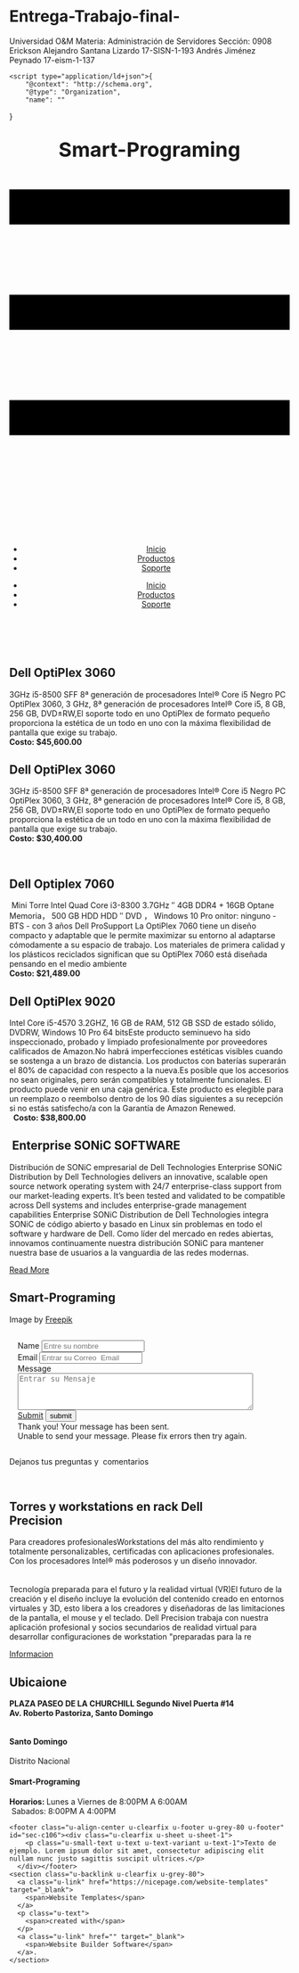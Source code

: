 # Entrega-Trabajo-final-
Universidad O&amp;M  Materia: Administración de Servidores Sección: 0908          Erickson Alejandro Santana Lizardo                       17-SISN-1-193              Andrés Jiménez Peynado                                         17-eism-1-137  
<!DOCTYPE html>
<html style="font-size: 16px;">
  <head>
    <meta name="viewport" content="width=device-width, initial-scale=1.0">
    <meta charset="utf-8">
    <meta name="keywords" content="for 25% Off, Secure Your Site, INTUITIVE">
    <meta name="description" content="">
    <meta name="page_type" content="np-template-header-footer-from-plugin">
    <title>Inicio</title>
    <link rel="stylesheet" href="nicepage.css" media="screen">
<link rel="stylesheet" href="Inicio.css" media="screen">
    <script class="u-script" type="text/javascript" src="jquery.js" defer=""></script>
    <script class="u-script" type="text/javascript" src="nicepage.js" defer=""></script>
    <meta name="generator" content="Nicepage 4.2.0, nicepage.com">
    <link id="u-theme-google-font" rel="stylesheet" href="https://fonts.googleapis.com/css?family=Roboto:100,100i,300,300i,400,400i,500,500i,700,700i,900,900i|Open+Sans:300,300i,400,400i,600,600i,700,700i,800,800i">
    <link id="u-page-google-font" rel="stylesheet" href="https://fonts.googleapis.com/css?family=Roboto+Condensed:300,300i,400,400i,700,700i">
    
    
    
    
    
    
    <script type="application/ld+json">{
		"@context": "http://schema.org",
		"@type": "Organization",
		"name": ""
}</script>
    <meta name="theme-color" content="#478ac9">
    <meta property="og:title" content="Inicio">
    <meta property="og:type" content="website">
  </head>
  <body data-home-page="Inicio.html" data-home-page-title="Inicio" class="u-body"><header class="u-black u-clearfix u-header u-header" id="sec-585e"><div class="u-clearfix u-sheet u-sheet-1">
        <h2 class="u-text u-text-1">
          <span style="font-size: 2.25rem;">S<b>mart-Programing</b>
          </span>
        </h2>
        <nav class="u-menu u-menu-dropdown u-offcanvas u-menu-1">
          <div class="menu-collapse" style="font-size: 1rem; letter-spacing: 0px;">
            <a class="u-button-style u-custom-left-right-menu-spacing u-custom-padding-bottom u-custom-top-bottom-menu-spacing u-nav-link u-text-active-palette-1-base u-text-hover-palette-2-base" href="#">
              <svg viewBox="0 0 24 24"><use xmlns:xlink="http://www.w3.org/1999/xlink" xlink:href="#menu-hamburger"></use></svg>
              <svg version="1.1" xmlns="http://www.w3.org/2000/svg" xmlns:xlink="http://www.w3.org/1999/xlink"><defs><symbol id="menu-hamburger" viewBox="0 0 16 16" style="width: 16px; height: 16px;"><rect y="1" width="16" height="2"></rect><rect y="7" width="16" height="2"></rect><rect y="13" width="16" height="2"></rect>
</symbol>
</defs></svg>
            </a>
          </div>
          <div class="u-custom-menu u-nav-container">
            <ul class="u-nav u-unstyled u-nav-1"><li class="u-nav-item"><a class="u-button-style u-nav-link u-text-active-palette-1-base u-text-hover-palette-2-base" href="Inicio.html" style="padding: 10px 22px;">Inicio</a>
</li><li class="u-nav-item"><a class="u-button-style u-nav-link u-text-active-palette-1-base u-text-hover-palette-2-base" href="Productos.html" style="padding: 10px 22px;">Productos</a>
</li><li class="u-nav-item"><a class="u-button-style u-nav-link u-text-active-palette-1-base u-text-hover-palette-2-base" href="Soporte.html" style="padding: 10px 22px;">Soporte</a>
</li></ul>
          </div>
          <div class="u-custom-menu u-nav-container-collapse">
            <div class="u-black u-container-style u-inner-container-layout u-opacity u-opacity-95 u-sidenav">
              <div class="u-inner-container-layout u-sidenav-overflow">
                <div class="u-menu-close"></div>
                <ul class="u-align-center u-nav u-popupmenu-items u-unstyled u-nav-2"><li class="u-nav-item"><a class="u-button-style u-nav-link" href="Inicio.html" style="padding: 10px 20px;">Inicio</a>
</li><li class="u-nav-item"><a class="u-button-style u-nav-link" href="Productos.html" style="padding: 10px 20px;">Productos</a>
</li><li class="u-nav-item"><a class="u-button-style u-nav-link" href="Soporte.html" style="padding: 10px 20px;">Soporte</a>
</li></ul>
              </div>
            </div>
            <div class="u-black u-menu-overlay u-opacity u-opacity-70"></div>
          </div>
        </nav>
      </div></header>
    <section class="u-clearfix u-section-1" id="sec-27ba">
      <div class="u-clearfix u-sheet u-sheet-1">
        <div class="u-clearfix u-expanded-width u-layout-wrap u-layout-wrap-1">
          <div class="u-layout">
            <div class="u-layout-row">
              <div class="u-align-center u-container-style u-layout-cell u-size-60 u-layout-cell-1">
                <div class="u-container-layout u-container-layout-1">
                  <img class="u-image u-image-default u-preserve-proportions u-image-1" src="images/5551.PNG" alt="" data-image-width="117" data-image-height="148">
                  <img class="u-image u-image-default u-image-2" src="images/71aNXxCmMQL._AC_SL1500_.jpg" alt="" data-image-width="868" data-image-height="1500">
                  <h2 class="u-text u-text-1">
                    <span style="font-weight: 700;">Dell OptiPlex 3060</span>
                  </h2>
                  <p class="u-text u-text-2"> 3GHz i5-8500 SFF 8ª generación de procesadores Intel® Core i5 Negro PC OptiPlex 3060, 3 GHz, 8ª generación de procesadores Intel® Core i5, 8 GB, 256 GB, DVD±RW,El soporte todo en uno OptiPlex de formato pequeño proporciona la estética de un todo en uno con la máxima flexibilidad de pantalla que exige su trabajo.<br>
                    <span style="font-weight: 700;">
                      <span class="u-text-palette-2-base">Costo:</span>
                      <span class="u-text-palette-2-base">$45,600.00</span>
                    </span>
                    <br>
                  </p>
                  <h2 class="u-text u-text-3">
                    <span style="font-weight: 700;">Dell OptiPlex 3060</span>
                  </h2>
                  <p class="u-text u-text-4"> 3GHz i5-8500 SFF 8ª generación de procesadores Intel® Core i5 Negro PC OptiPlex 3060, 3 GHz, 8ª generación de procesadores Intel® Core i5, 8 GB, 256 GB, DVD±RW,El soporte todo en uno OptiPlex de formato pequeño proporciona la estética de un todo en uno con la máxima flexibilidad de pantalla que exige su trabajo.<br>
                    <span style="font-weight: 700;">
                      <span class="u-text-palette-2-base">Costo:</span>
                      <span class="u-text-palette-2-base">$30,400.00</span>
                    </span>
                    <br>
                  </p>
                  <img class="u-image u-image-default u-image-3" src="images/71wbjlsuR0L._AC_SL1500_.jpg" alt="" data-image-width="776" data-image-height="1500">
                  <img class="u-image u-image-default u-image-4" src="images/bsdbnfrbswv.PNG" alt="" data-image-width="449" data-image-height="393">
                  <h2 class="u-text u-text-5"> Dell Optiplex 7060&nbsp;</h2>
                  <p class="u-text u-text-6"> &nbsp;Mini Torre Intel Quad Core i3-8300 3.7GHz ″ 4GB DDR4 + 16GB Optane Memoria， 500 GB HDD HDD ″ DVD ， Windows 10 Pro onitor: ninguno - BTS - con 3 años Dell ProSupport La OptiPlex 7060 tiene un diseño compacto y adaptable que le permite maximizar su entorno al adaptarse cómodamente a su espacio de trabajo. Los materiales de primera calidad y los plásticos reciclados significan que su OptiPlex 7060 está diseñada pensando en el medio ambiente&nbsp;<br>
                    <span style="font-weight: 700;">
                      <span class="u-text-palette-2-base">Costo:</span>
                      <span class="u-text-palette-2-base">$21,489.00</span>
                    </span>
                    <br>
                  </p>
                  <h2 class="u-text u-text-7"> Dell OptiPlex 9020</h2>
                  <p class="u-text u-text-8">Intel Core i5-4570 3.2GHZ, 16 GB de RAM, 512 GB SSD de estado sólido, DVDRW, Windows 10 Pro 64 bits​Este producto seminuevo ha sido inspeccionado, probado y limpiado profesionalmente por proveedores calificados de Amazon.No habrá imperfecciones estéticas visibles cuando se sostenga a un brazo de distancia.&nbsp;Los productos con baterías superarán el&nbsp;80% de capacidad con respecto a la nueva.Es posible que los accesorios no sean originales, pero serán compatibles y totalmente funcionales. El producto puede venir en una caja genérica.&nbsp;Este producto es elegible para un reemplazo o reembolso dentro de los 90 días siguientes a su recepción si no estás satisfecho/a con la Garantía de Amazon Renewed.<br>&nbsp;<span style="font-weight: 700;">
                      <span class="u-text-palette-2-base">Costo:</span>
                      <span class="u-text-palette-2-base">$38,800.00</span>
                    </span>
                    <br>
                  </p>
                </div>
              </div>
            </div>
          </div>
        </div>
      </div>
    </section>
    <section class="u-align-center u-clearfix u-image u-shading u-section-2" src="" data-image-width="261" data-image-height="193" id="sec-1476">
      <div class="u-clearfix u-sheet u-sheet-1">
        <h1 class="u-text u-title u-text-1">&nbsp;Enterprise SONiC SOFTWARE</h1>
        <p class="u-large-text u-text u-text-default u-text-variant u-text-2">Distribución de SONiC empresarial de Dell Technologies Enterprise SONiC Distribution by Dell Technologies delivers an innovative, scalable open source network operating system with 24/7 enterprise-class support from our market-leading experts. It’s been tested and validated to be compatible across Dell systems and includes enterprise-grade management capabilities Enterprise SONiC Distribution de Dell Technologies integra SONiC de código abierto y basado en Linux sin problemas en todo el software y hardware de Dell. Como líder del mercado en redes abiertas, innovamos continuamente nuestra distribución SONiC para mantener nuestra base de usuarios a la vanguardia de las redes modernas.&nbsp;</p>
        <a href="#" class="u-btn u-button-style u-palette-2-base u-btn-1">Read More</a>
      </div>
    </section>
    <section class="u-clearfix u-image u-section-3" src="" id="carousel_caa1" data-image-width="1062" data-image-height="659">
      <div class="u-clearfix u-sheet u-sheet-1">
        <div class="u-clearfix u-expanded-width u-gutter-0 u-layout-wrap u-layout-wrap-1">
          <div class="u-layout">
            <div class="u-layout-row">
              <div class="u-align-left u-container-style u-layout-cell u-left-cell u-size-31 u-layout-cell-1">
                <div class="u-container-layout u-container-layout-1">
                  <h1 class="u-custom-font u-font-roboto-condensed u-text u-text-body-alt-color u-title u-text-1">Smart-Programing</h1>
                  <p class="u-text u-text-body-alt-color u-text-2">Image by <a href="https://www.freepik.com/free-photos-vectors/background" target="_blank">Freepik</a>
                  </p>
                </div>
              </div>
              <div class="u-container-style u-layout-cell u-opacity u-opacity-45 u-right-cell u-size-29 u-layout-cell-2">
                <div class="u-container-layout u-container-layout-2">
                  <div class="u-form u-form-1">
                    <form action="#" method="POST" class="u-block-488d-11 u-clearfix u-form-spacing-15 u-form-vertical u-inner-form" source="custom" style="padding: 15px;">
                      <div class="u-form-group u-form-name">
                        <label for="name-7e36" class="u-form-control-hidden u-label">Name</label>
                        <input type="text" placeholder="Entre su nombre" id="name-7e36" name="name" class="u-input u-input-rectangle u-white" required="">
                      </div>
                      <div class="u-form-email u-form-group">
                        <label for="email-7e36" class="u-form-control-hidden u-label">Email</label>
                        <input type="email" placeholder="Entrar su Correo  Email " id="email-7e36" name="email" class="u-input u-input-rectangle u-white" required="">
                      </div>
                      <div class="u-form-group u-form-message">
                        <label for="message-7e36" class="u-form-control-hidden u-label">Message</label>
                        <textarea placeholder="Entrar su Mensaje " rows="4" cols="50" id="message-7e36" name="message" class="u-input u-input-rectangle u-white" required=""></textarea>
                      </div>
                      <div class="u-align-left u-form-group u-form-submit">
                        <a href="#" class="u-btn u-btn-submit u-button-style u-palette-2-base u-btn-1">Submit</a>
                        <input type="submit" value="submit" class="u-form-control-hidden">
                      </div>
                      <div class="u-form-send-message u-form-send-success">Thank you! Your message has been sent.</div>
                      <div class="u-form-send-error u-form-send-message">Unable to send your message. Please fix errors then try again.</div>
                      <input type="hidden" value="" name="recaptchaResponse">
                    </form>
                  </div>
                </div>
              </div>
            </div>
          </div>
        </div>
        <p class="u-text u-text-body-alt-color u-text-3">Dejanos tus preguntas y&nbsp; comentarios&nbsp;</p>
      </div>
    </section>
    <section class="u-align-center u-clearfix u-section-4" id="sec-ceaf">
      <div class="u-clearfix u-sheet u-sheet-1">
        <div class="u-clearfix u-expanded-width u-gutter-0 u-layout-wrap u-layout-wrap-1">
          <div class="u-layout" style="">
            <div class="u-layout-row" style="">
              <div class="u-align-left u-container-style u-image u-layout-cell u-left-cell u-size-30 u-size-xs-60 u-image-1" src="" data-image-width="1080" data-image-height="1080">
                <div class="u-container-layout u-valign-bottom u-container-layout-1" src="">
                  <img class="u-expanded-width u-image u-image-default u-image-2" src="images/22090-sb-workstation-precision--fixed-family-704x454.webp" alt="" data-image-width="704" data-image-height="454">
                  <img class="u-expanded-width u-image u-image-default u-image-3" src="images/dsfvefe.PNG" alt="" data-image-width="542" data-image-height="201">
                  <img class="u-expanded-width u-image u-image-default u-image-4" src="images/efcedfef.PNG" alt="" data-image-width="509" data-image-height="260">
                </div>
              </div>
              <div class="u-align-left u-black u-container-style u-layout-cell u-right-cell u-size-30 u-size-xs-60 u-layout-cell-2">
                <div class="u-container-layout u-container-layout-2">
                  <h2 class="u-text u-text-1">Torres y workstations en rack Dell&nbsp; &nbsp; &nbsp; &nbsp; &nbsp; &nbsp; &nbsp; &nbsp; &nbsp; &nbsp; &nbsp; &nbsp; Precision</h2>
                  <p class="u-text u-text-2"> Para creadores profesionalesWorkstations del más alto rendimiento y totalmente personalizables, certificadas con aplicaciones profesionales. Con los procesadores Intel® más poderosos y un diseño innovador.<br>
                    <br>
                    <br>Tecnología preparada para el futuro y la realidad virtual (VR)El futuro de la creación y el diseño incluye la evolución del contenido creado en entornos virtuales y 3D, esto libera a los creadores y diseñadoras de las limitaciones de la pantalla, el mouse y el teclado. Dell Precision trabaja con nuestra aplicación profesional y socios secundarios de realidad virtual para desarrollar configuraciones de workstation "preparadas para la re
                  </p>
                  <a href="https://www.dell.com/es-do/work/shop/computadoras-y-workstations/sf/precision-desktops" class="u-border-2 u-border-white u-btn u-btn-rectangle u-button-style u-none u-btn-1">Informacion</a>
                </div>
              </div>
            </div>
          </div>
        </div>
      </div>
    </section>
    <section class="u-align-center u-clearfix u-grey-5 u-section-5" id="sec-96e7">
      <div class="u-clearfix u-sheet u-sheet-1">
        <h2 class="u-text u-text-1">Ubicaione</h2>
        <p class="u-text u-text-2">
          <span style="font-weight: 700;"> PLAZA PASEO DE LA CHURCHILL Segundo Nivel Puerta #14&nbsp;<br>Av. Roberto Pastoriza, Santo Domingo
          </span>
          <br>
        </p>
        <img class="u-image u-image-default u-image-1" src="images/sbgsbgswwr.PNG" alt="" data-image-width="1464" data-image-height="562">
        <div class="u-clearfix u-expanded-width u-layout-wrap u-layout-wrap-1">
          <div class="u-gutter-0 u-layout">
            <div class="u-layout-row">
              <div class="u-align-left u-container-style u-layout-cell u-left-cell u-size-30 u-layout-cell-1">
                <div class="u-container-layout u-valign-top u-container-layout-1">
                  <h4 class="u-text u-text-3">Santo Domingo&nbsp;</h4>
                  <p class="u-text u-text-4">Distrito Nacional</p>
                </div>
              </div>
              <div class="u-align-left u-container-style u-layout-cell u-right-cell u-size-30 u-layout-cell-2">
                <div class="u-container-layout u-valign-bottom u-container-layout-2">
                  <h4 class="u-text u-text-5">Smart-Programing&nbsp;</h4>
                  <p class="u-text u-text-6">
                    <span style="font-weight: 700;">
                      <span style="font-weight: 700;">Horarios</span>:
                    </span> Lunes a Viernes de 8:00PM A 6:00AM<br>&nbsp;Sabados: 8:00PM A 4:00PM
                  </p>
                </div>
              </div>
            </div>
          </div>
        </div>
      </div>
    </section>
    
    
    <footer class="u-align-center u-clearfix u-footer u-grey-80 u-footer" id="sec-c106"><div class="u-clearfix u-sheet u-sheet-1">
        <p class="u-small-text u-text u-text-variant u-text-1">Texto de ejemplo. Lorem ipsum dolor sit amet, consectetur adipiscing elit nullam nunc justo sagittis suscipit ultrices.</p>
      </div></footer>
    <section class="u-backlink u-clearfix u-grey-80">
      <a class="u-link" href="https://nicepage.com/website-templates" target="_blank">
        <span>Website Templates</span>
      </a>
      <p class="u-text">
        <span>created with</span>
      </p>
      <a class="u-link" href="" target="_blank">
        <span>Website Builder Software</span>
      </a>. 
    </section>
  </body>
</html>
